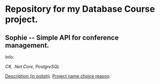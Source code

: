 # Repository for my Database Course project.
## Sophie -- Simple API for conference management.

Info:

*C#, .Net Core, PostgreSQL*

[Description (in polish)](Description.md).
[Project name choice reason](https://www.facebook.com/ZOSIA.KSI).
